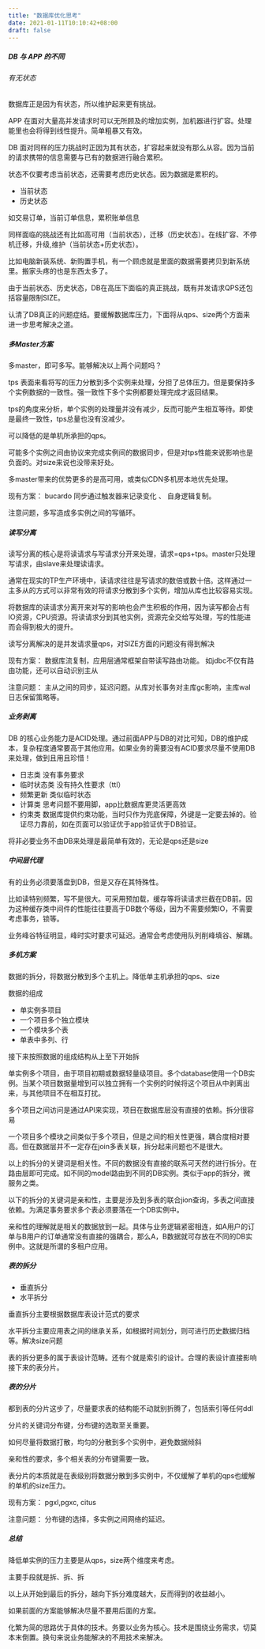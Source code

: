 ```yaml
---
title: "数据库优化思考"
date: 2021-01-11T10:10:42+08:00
draft: false
---
```


##### DB 与 APP 的不同

###### 有无状态

数据库正是因为有状态，所以维护起来更有挑战。

APP 在面对大量高并发请求时可以无所顾及的增加实例，加机器进行扩容。处理能里也会将得到线性提升。简单粗暴又有效。

DB 面对同样的压力挑战时正因为其有状态，扩容起来就没有那么从容。因为当前的请求携带的信息需要与已有的数据进行融合累积。

状态不仅要考虑当前状态，还需要考虑历史状态。因为数据是累积的。

- 当前状态
- 历史状态

如交易订单，当前订单信息，累积账单信息

同样面临的挑战还有比如高可用（当前状态），迁移（历史状态）。在线扩容、不停机迁移，升级,维护（当前状态+历史状态）。 

比如电脑新装系统、新购置手机，有一个顾虑就是里面的数据需要拷贝到新系统里。搬家头疼的也是东西太多了。

由于当前状态、历史状态，DB在高压下面临的真正挑战，既有并发请求QPS还包括容量限制SIZE。

认清了DB真正的问题症结。要缓解数据库压力，下面将从qps、size两个方面来进一步思考解决之道。

##### 多Master方案

多master，即可多写。能够解决以上两个问题吗？

tps 表面来看将写的压力分散到多个实例来处理，分担了总体压力。但是要保持多个实例数据的一致性。强一致性下多个实例都要处理完成才返回结果。

tps的角度来分析，单个实例的处理量并没有减少，反而可能产生相互等待。即使是最终一致性，tps总量也没有没减少。

可以降低的是单机所承担的qps。

可能多个实例之间由协议来完成实例间的数据同步，但是对tps性能来说影响也是负面的。对size来说也没带来好处。

多master带来的优势更多的是高可用，或类似CDN多机房本地优先处理。

现有方案： bucardo 同步通过触发器来记录变化 、 自身逻辑复制。

注意问题，多写造成多实例之间的写循环。

##### 读写分离

读写分离的核心是将读请求与写请求分开来处理，请求=qps+tps。master只处理写请求，由slave来处理读请求。

通常在现实的TP生产环境中，读请求往往是写请求的数倍或数十倍。这样通过一主多从的方式可以非常有效的将请求分散到多个实例，增加从库也比较容易实现。

将数据库的读请求分离开来对写的影响也会产生积极的作用，因为读写都会占有IO资源，CPU资源。将读请求分到其他实例，资源完全交给写处理，写的性能进而会得到极大的提升。

读写分离解决的是并发请求量qps，对SIZE方面的问题没有得到解决

现有方案： 数据库流复制，应用层通常框架自带读写路由功能。 如jdbc不仅有路由功能，还可以自动识别主从

注意问题： 主从之间的同步，延迟问题。从库对长事务对主库gc影响，主库wal日志保留策略等。

##### 业务剥离

DB 的核心业务能力是ACID处理。通过前面APP与DB的对比可知，DB的维护成本，复杂程度通常要高于其他应用。如果业务的需要没有ACID要求尽量不使用DB来处理，做到且用且珍惜！

- 日志类 没有事务要求
- 临时状态类 没有持久性要求（ttl）
- 频繁更新 类似临时状态
- 计算类 思考问题不要用脚，app比数据库更灵活更高效
- 约束类 数据库提供约束功能，当时只作为兜底保障，外键是一定要去掉的。验证尽力靠前，如在页面可以验证优于app验证优于DB验证。

将非必要业务不由DB来处理是最简单有效的，无论是qps还是size

##### 中间层代理

有的业务必须要落盘到DB，但是又存在其特殊性。

比如读特别频繁，写不是很大。可采用预加载，缓存等将读请求拦截在DB前。因为这种缓存类中间件的性能往往要高于DB数个等级，因为不需要频繁IO，不需要考虑事务，锁等。 

业务峰谷特征明显，峰时实时要求可延迟。通常会考虑使用队列削峰填谷、解耦。

##### 多机方案

数据的拆分，将数据分散到多个主机上。降低单主机承担的qps、size

 数据的组成 
  
- 单实例多项目
- 一个项目多个独立模块
- 一个模块多个表
- 单表中多列、行

接下来按照数据的组成结构从上至下开始拆

单实例多个项目，由于项目初期或数据轻量级项目。多个database使用一个DB实例。当某个项目数据量增到可以独立拥有一个实例的时候将这个项目从中剥离出来，与其他项目不在相互打扰。

多个项目之间访问是通过API来实现，项目在数据库层没有直接的依赖。拆分很容易

一个项目多个模块之间类似于多个项目，但是之间的相关性更强，耦合度相对要高。但在数据层并不一定存在join多表关联，拆分起来问题也不是很大。

以上的拆分的关键词是相关性。不同的数据没有直接的联系可天然的进行拆分。在路由层即可完成。如不同的model路由到不同的DB实例。类似于app的拆分，微服务之类。

以下的拆分的关键词是亲和性，主要是涉及到多表的联合jion查询，多表之间直接依赖。为满足事务要求多个表必须要落在一个DB实例中。

亲和性的理解就是相关的数据放到一起。具体与业务逻辑紧密相连，如A用户的订单与B用户的订单通常没有直接的强耦合，那么A，B数据就可存放在不同的DB实例中。这就是所谓的多租户应用。

##### 表的拆分

- 垂直拆分
- 水平拆分

垂直拆分主要根据数据库表设计范式的要求

水平拆分主要应用表之间的继承关系，如根据时间划分，则可进行历史数据归档等。解决size问题

表的拆分更多的属于表设计范畴。还有个就是索引的设计。合理的表设计直接影响接下来的表分片。

##### 表的分片

都到表的分片这步了，尽量要求表的结构能不动就别折腾了，包括索引等任何ddl

分片的关键词分布键，分布键的选取至关重要。

如何尽量将数据打散，均匀的分散到多个实例中，避免数据倾斜

亲和性的要求，多个相关表的分布键需要一致。

表分片的本质就是在表级别将数据分散到多实例中，不仅缓解了单机的qps也缓解的单机的size压力。

现有方案： pgxl,pgxc, citus

注意问题： 分布键的选择，多实例之间网络的延迟。

##### 总结

降低单实例的压力主要是从qps，size两个维度来考虑。

主要手段就是拆、拆、拆 

以上从开始到最后的拆分，越向下拆分难度越大，反而得到的收益越小。

如果前面的方案能够解决尽量不要用后面的方案。

化繁为简的思路优于具体的技术。务要以业务为核心。技术是围绕业务需求，切莫本末倒置。换句来说业务能解决的不用技术来解决。



